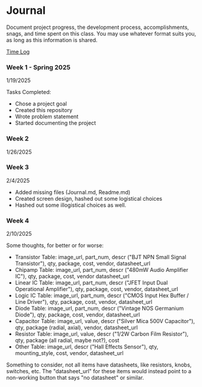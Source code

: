 # Journal

Document project progress, the development process, accomplishments, snags, and time spent on this class. You may use whatever format suits you, as long as this information is shared.

[Time Log](TimeLog.md)

### Week 1 - Spring 2025
1/19/2025

Tasks Completed:
* Chose a project goal
* Created this repository
* Wrote problem statement
* Started documenting the project

### Week 2 
1/26/2025

### Week 3
2/4/2025

* Added missing files (Journal.md, Readme.md)
* Created screen design, hashed out some logistical choices
* Hashed out some illogistical choices as well.

### Week 4
2/10/2025

Some thoughts, for better or for worse:
* Transistor Table: image_url, part_num, descr ("BJT NPN Small Signal Transistor"), qty, package, cost, vendor, datasheet_url
* Chipamp Table: image_url, part_num, descr ("480mW Audio Amplifier IC"), qty, package, cost, vendor datasheet_url
* Linear IC Table: image_url, part_num, descr ("JFET Input Dual Operational Amplifier"), qty, package, cost, vendor, datasheet_url
* Logic IC Table: image_url, part_num, descr ("CMOS Input Hex Buffer / Line Driver"), qty, package, cost, vendor, datasheet_url
* Diode Table: image_url, part_num, descr ("Vintage NOS Germanium Diode"), qty, package, cost, vendor, datasheet_url
* Capacitor Table: image_url, value, descr ("Silver Mica 500V Capacitor"), qty, package (radial, axial), vendor, datasheet_url
* Resistor Table: image_url, value, descr ("1/2W Carbon Film Resistor"), qty, package (all radial, maybe not?), cost
* Other Table: image_url, descr ("Hall Effects Sensor"), qty, mounting_style, cost, vendor, datasheet_url

Something to consider, not all items have datasheets, like resistors, knobs, switches, etc.  The "datasheet_url" for these items
  would instead point to a non-working button that says "no datasheet" or similar.